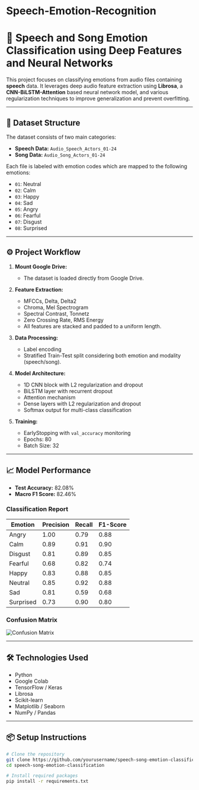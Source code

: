 # Speech-Emotion-Recognition
# 🎵 Speech and Song Emotion Classification using Deep Features and Neural Networks

This project focuses on classifying emotions from audio files containing **speech** data. It leverages deep audio feature extraction using **Librosa**, a **CNN-BiLSTM-Attention** based neural network model, and various regularization techniques to improve generalization and prevent overfitting.

---

## 📂 Dataset Structure

The dataset consists of two main categories:
- **Speech Data:** `Audio_Speech_Actors_01-24`
- **Song Data:** `Audio_Song_Actors_01-24`

Each file is labeled with emotion codes which are mapped to the following emotions:
- `01`: Neutral
- `02`: Calm
- `03`: Happy
- `04`: Sad
- `05`: Angry
- `06`: Fearful
- `07`: Disgust
- `08`: Surprised

---

## ⚙️ Project Workflow

1. **Mount Google Drive:**
   - The dataset is loaded directly from Google Drive.

2. **Feature Extraction:**
   - MFCCs, Delta, Delta2
   - Chroma, Mel Spectrogram
   - Spectral Contrast, Tonnetz
   - Zero Crossing Rate, RMS Energy
   - All features are stacked and padded to a uniform length.

3. **Data Processing:**
   - Label encoding
   - Stratified Train-Test split considering both emotion and modality (speech/song).

4. **Model Architecture:**
   - 1D CNN block with L2 regularization and dropout
   - BiLSTM layer with recurrent dropout
   - Attention mechanism
   - Dense layers with L2 regularization and dropout
   - Softmax output for multi-class classification

5. **Training:**
   - EarlyStopping with `val_accuracy` monitoring
   - Epochs: 80
   - Batch Size: 32

---

## 📈 Model Performance

- **Test Accuracy:** 82.08%
- **Macro F1 Score:** 82.46%

### Classification Report
| Emotion    | Precision | Recall | F1-Score |
|------------|-----------|--------|----------|
| Angry      | 1.00      | 0.79   | 0.88     |
| Calm       | 0.89      | 0.91   | 0.90     |
| Disgust    | 0.81      | 0.89   | 0.85     |
| Fearful    | 0.68      | 0.82   | 0.74     |
| Happy      | 0.83      | 0.88   | 0.85     |
| Neutral    | 0.85      | 0.92   | 0.88     |
| Sad        | 0.81      | 0.59   | 0.68     |
| Surprised  | 0.73      | 0.90   | 0.80     |

### Confusion Matrix
![Confusion Matrix](confusion_matrix.png)

---

## 🛠️ Technologies Used
- Python
- Google Colab
- TensorFlow / Keras
- Librosa
- Scikit-learn
- Matplotlib / Seaborn
- NumPy / Pandas

---

## 📦 Setup Instructions

```bash
# Clone the repository
git clone https://github.com/yourusername/speech-song-emotion-classification.git
cd speech-song-emotion-classification

# Install required packages
pip install -r requirements.txt
